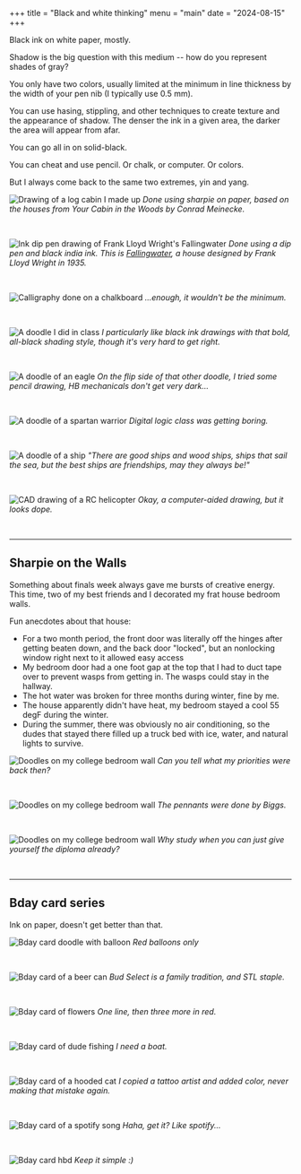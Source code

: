 +++
title = "Black and white thinking"
menu = "main"
date = "2024-08-15"
+++

Black ink on white paper, mostly.

Shadow is the big question with this medium -- how do you represent shades of gray?

You only have two colors, usually limited at the minimum in line thickness by the width of your pen nib (I typically use 0.5 mm).

You can use hasing, stippling, and other techniques to create texture and the appearance of shadow. The denser the ink in a given area, the darker the area will appear from afar. 

You can go all in on solid-black.

You can cheat and use pencil. Or chalk, or computer. Or colors.

But I always come back to the same two extremes, yin and yang.

![Drawing of a log cabin I made up](drawing-log-cabin.jpg)
*Done using sharpie on paper, based on the houses from *Your Cabin in the Woods* by Conrad Meinecke.*

&nbsp;

![Ink dip pen drawing of Frank Lloyd Wright's Fallingwater](drawing-fallingwater.jpg)
*Done using a dip pen and black india ink. This is [Fallingwater](https://en.wikipedia.org/wiki/Fallingwater), a house designed by Frank Lloyd Wright in 1935.*

&nbsp;

![Calligraphy done on a chalkboard](drawing-chalkboard.jpg)
*...enough, it wouldn't be the minimum.*

&nbsp;

![A doodle I did in class](drawing-relativity.jpg)
*I particularly like black ink drawings with that bold, all-black shading style, though it's very hard to get right.*

&nbsp;

![A doodle of an eagle](drawing-eagle.jpg)
*On the flip side of that other doodle, I tried some pencil drawing, HB mechanicals don't get very dark...*

&nbsp;

![A doodle of a spartan warrior](drawing-spartan.jpg)
*Digital logic class was getting boring.*

&nbsp;

![A doodle of a ship](drawing-ship.jpg)
*"There are good ships and wood ships, ships that sail the sea, but the best ships are friendships, may they always be!"*

&nbsp;

![CAD drawing of a RC helicopter](drawing-helicopter.jpg)
*Okay, a computer-aided drawing, but it looks dope.*

&nbsp;

---
## Sharpie on the Walls
Something about finals week always gave me bursts of creative energy. This time, two of my best friends and I decorated my frat house bedroom walls.

Fun anecdotes about that house:
- For a two month period, the front door was literally off the hinges after getting beaten down, and the back door "locked", but an nonlocking window right next to it allowed easy access
- My bedroom door had a one foot gap at the top that I had to duct tape over to prevent wasps from getting in. The wasps could stay in the hallway.
- The hot water was broken for three months during winter, fine by me.
- The house apparently didn't have heat, my bedroom stayed a cool 55 degF during the winter.
- During the summer, there was obviously no air conditioning, so the dudes that stayed there filled up a truck bed with ice, water, and natural lights to survive. 

![Doodles on my college bedroom wall](drawing-frat-walls.jpg)
*Can you tell what my priorities were back then?*

&nbsp;

![Doodles on my college bedroom wall](drawing-frat-walls3.jpg)
*The pennants were done by Biggs.*

&nbsp;

![Doodles on my college bedroom wall](drawing-frat-walls2.jpg)
*Why study when you can just give yourself the diploma already?*

&nbsp;

---
## Bday card series
Ink on paper, doesn't get better than that.

![Bday card doodle with balloon](drawing-bday-balloon.jpg)
*Red balloons only*

&nbsp;

![Bday card of a beer can](drawing-bday-beer.jpg)
*Bud Select is a family tradition, and STL staple.*

&nbsp;

![Bday card of flowers](drawing-bday-flowers.jpg)
*One line, then three more in red.*

&nbsp;

![Bday card of dude fishing](drawing-bday-fishing.jpg)
*I need a boat.*

&nbsp;

![Bday card of a hooded cat](drawing-bday-cat.jpg)
*I copied a tattoo artist and added color, never making that mistake again.*

&nbsp;

![Bday card of a spotify song](drawing-bday-spotify.jpg)
*Haha, get it? Like spotify...*

&nbsp;

![Bday card hbd](drawing-bday-hbd.jpg)
*Keep it simple :)*

